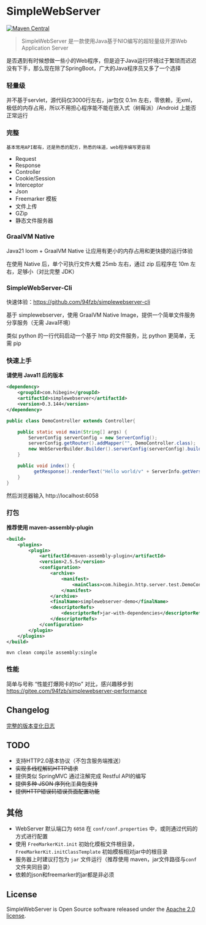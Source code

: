 # SimpleWebServer

[![Maven Central](https://img.shields.io/maven-central/v/com.hibegin/simplewebserver.svg?label=Maven%20Central)](https://search.maven.org/search?q=g:%22com.hibegin%22%20AND%20a:%22simplewebserver%22)

> SimpleWebServer 是一款使用Java基于NIO编写的超轻量级开源Web Application Server

是否遇到有时候想做一些小的Web程序，但是迫于Java运行环境过于繁琐而迟迟没有下手，那么现在除了SpringBoot，广大的Java程序员又多了一个选择

### 轻量级

并不基于servlet，源代码仅3000行左右，jar包仅 0.1m 左右，零依赖，无xml，极低的内存占用，所以不用担心程序能不能在嵌入式（树莓派）/Android 上能否正常运行

### 完整

```
基本常用API都有，还是熟悉的配方，熟悉的味道，web程序编写更容易
```

- Request
- Response
- Controller
- Cookie/Session
- Interceptor
- Json
- Freemarker 模板
- 文件上传
- GZip
- 静态文件服务器

### GraalVM Native

Java21 loom + GraalVM Native 让应用有更小的内存占用和更快捷的运行体验

在使用 Native 后，单个可执行文件大概 25mb 左右，通过 zip 后程序在 10m 左右，足够小（对比完整 JDK）

### SimpleWebServer-Cli

快速体验：https://github.com/94fzb/simplewebserver-cli 

基于 simplewebserver，使用 GraalVM Native Image，提供一个简单文件服务分享服务（无需 Java环境）

类似 python 的一行代码启动一个基于 http 的文件服务，比 python 更简单，无需 pip

### 快速上手

**请使用 Java11 后的版本**

```xml
<dependency>
    <groupId>com.hibegin</groupId>
    <artifactId>simplewebserver</artifactId>
    <version>0.3.144</version>
</dependency>
```

```java
public class DemoController extends Controller{

    public static void main(String[] args) {
        ServerConfig serverConfig = new ServerConfig();
        serverConfig.getRouter().addMapper("", DemoController.class);
        new WebServerBuilder.Builder().serverConfig(serverConfig).build().startWithThread();
    }

    public void index() {
          getResponse().renderText("Hello world/v" + ServerInfo.getVersion());
    }
}
```

然后浏览器输入 http://localhost:6058

### 打包

**推荐使用 maven-assembly-plugin**

```xml
<build>
    <plugins>
        <plugin>
            <artifactId>maven-assembly-plugin</artifactId>
            <version>2.5.5</version>
            <configuration>
                <archive>
                    <manifest>
                        <mainClass>com.hibegin.http.server.test.DemoController</mainClass>
                    </manifest>
                </archive>
                <finalName>simplewebserver-demo</finalName>
                <descriptorRefs>
                    <descriptorRef>jar-with-dependencies</descriptorRef>
                </descriptorRefs>
            </configuration>
        </plugin>
    </plugins>
</build>
```

`mvn clean compile assembly:single`

### 性能
简单与号称 “性能打爆网卡的tio” 对比，感兴趣移步到 https://gitee.com/94fzb/simplewebserver-performance

## Changelog

[完整的版本变化日志](CHANGELOG.md)

## TODO

- 支持HTTP2.0基本协议（不包含服务端推送）
- ~~实现多线程解码HTTP请求~~
- 提供类似 SpringMVC 通过注解完成 Restful API的编写
- ~~提供多种 JSON 序列化工具包支持~~
- ~~提供HTTP错误码错误页面配置功能~~

## 其他

* WebServer 默认端口为 `6058` 在 `conf/conf.properties` 中，或则通过代码的方式进行配置
* 使用 `FreeMarkerKit.init` 初始化模板文件根目录，`FreeMarkerKit.initClassTemplate` 初始模板相对jar中的根目录
* 服务器上时建议打包为 `jar` 文件运行（推荐使用 maven，jar文件路径与`conf` 文件夹同目录）
* 依赖的json和freemarker的jar都是非必须

## License

SimpleWebServer is Open Source software released under the [Apache 2.0 license](https://www.apache.org/licenses/LICENSE-2.0.html).
